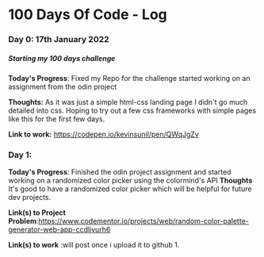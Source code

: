 # 100 Days Of Code - Log

### Day 0: 17th January 2022
##### Starting my 100 days challenge

**Today's Progress**: Fixed my Repo for the challenge started working on an assignment from the odin project

**Thoughts:** As it was just a simple html-css landing page I didn't go much detailed into css. Hoping to try out a few css frameworks with simple pages like this for the first few days. 

**Link to work:** https://codepen.io/kevinsunil/pen/QWqJgZv

### Day 1: 

**Today's Progress**: Finished the odin project assignment and started working on a randomized color picker using the colormind's API
**Thoughts** It's good to have a randomized color picker which will be helpful for future dev projects.

**Link(s) to Project Problem**:https://www.codementor.io/projects/web/random-color-palette-generator-web-app-ccdljvurh6

**Link(s) to work** :will post once i upload it to github
1. 
